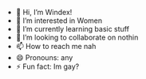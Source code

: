 - 👋 Hi, I’m Windex!
- 👀 I’m interested in Women
- 🌱 I’m currently learning basic stuff
- 💞️ I’m looking to collaborate on nothin
- 📫 How to reach me nah
- 😄 Pronouns: any
- ⚡ Fun fact: Im gay?

<!---
GreenEdibleWitness/GreenEdibleWitness is a ✨ special ✨ repository because its `README.md` (this file) appears on your GitHub profile.
You can click the Preview link to take a look at your changes.
--->
